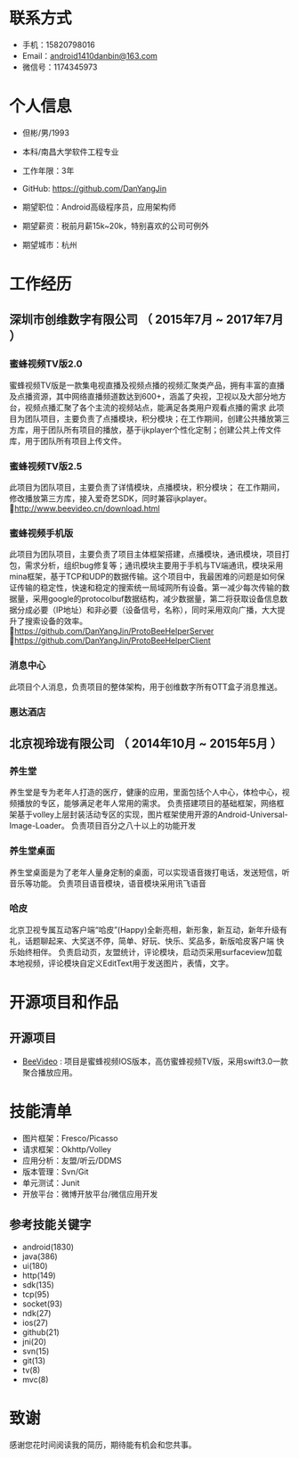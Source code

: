 # 联系方式

- 手机：15820798016
- Email：android1410danbin@163.com
- 微信号：1174345973

# 个人信息

 - 但彬/男/1993
 - 本科/南昌大学软件工程专业 
 - 工作年限：3年
 - GitHub: https://github.com/DanYangJin 

 - 期望职位：Android高级程序员，应用架构师
 - 期望薪资：税前月薪15k~20k，特别喜欢的公司可例外
 - 期望城市：杭州

# 工作经历

## 深圳市创维数字有限公司 （ 2015年7月 ~ 2017年7月 ）

### 蜜蜂视频TV版2.0 
蜜蜂视频TV版是一款集电视直播及视频点播的视频汇聚类产品，拥有丰富的直播及点播资源，其中网络直播频道数达到600+，涵盖了央视，卫视以及大部分地方台，视频点播汇聚了各个主流的视频站点，能满足各类用户观看点播的需求
此项目为团队项目，主要负责了点播模块，积分模块；在工作期间，创建公共播放第三方库，用于团队所有项目的播放，基于ijkplayer个性化定制；创建公共上传文件库，用于团队所有项目上传文件。

### 蜜蜂视频TV版2.5 
此项目为团队项目，主要负责了详情模块，点播模块，积分模块；
在工作期间，修改播放第三方库，接入爱奇艺SDK，同时兼容ijkplayer。
🔗http://www.beevideo.cn/download.html


### 蜜蜂视频手机版
此项目为团队项目，主要负责了项目主体框架搭建，点播模块，通讯模块，项目打包，需求分析，组织bug修复等；通讯模块主要用于手机与TV端通讯，模块采用mina框架，基于TCP和UDP的数据传输。这个项目中，我最困难的问题是如何保证传输的稳定性，快速和稳定的搜索统一局域网所有设备。第一减少每次传输的数据量，采用google的protocolbuf数据结构，减少数据量，第二将获取设备信息数据分成必要（IP地址）和非必要（设备信号，名称），同时采用双向广播，大大提升了搜索设备的效率。
🔗https://github.com/DanYangJin/ProtoBeeHelperServer
🔗https://github.com/DanYangJin/ProtoBeeHelperClient


### 消息中心
此项目个人消息，负责项目的整体架构，用于创维数字所有OTT盒子消息推送。

### 惠达酒店

 
## 北京视玲珑有限公司 （ 2014年10月 ~ 2015年5月 ）

### 养生堂
养生堂是专为老年人打造的医疗，健康的应用，里面包括个人中心，体检中心，视频播放的专区，能够满足老年人常用的需求。
负责搭建项目的基础框架，网络框架基于volley上层封装活动专区的实现，图片框架使用开源的Android-Universal-Image-Loader。
负责项目百分之八十以上的功能开发



### 养生堂桌面
养生堂桌面是为了老年人量身定制的桌面，可以实现语音拨打电话，发送短信，听音乐等功能。
负责项目语音模块，语音模块采用讯飞语音


### 哈皮
北京卫视专属互动客户端“哈皮”(Happy)全新亮相，新形象，新互动，新年升级有礼，话题聊起来、大奖送不停，简单、好玩、快乐、奖品多，新版哈皮客户端 快乐始终相伴。
负责启动页，友盟统计，评论模块，启动页采用surfaceview加载本地视频，评论模块自定义EditText用于发送图片，表情，文字。


# 开源项目和作品

## 开源项目

 - [BeeVideo](https://github.com/DanYangJin/BeeVideo) : 项目是蜜蜂视频IOS版本，高仿蜜蜂视频TV版，采用swift3.0一款聚合播放应用。

# 技能清单

- 图片框架：Fresco/Picasso
- 请求框架：Okhttp/Volley
- 应用分析：友盟/听云/DDMS
- 版本管理：Svn/Git
- 单元测试：Junit
- 开放平台：微博开放平台/微信应用开发

## 参考技能关键字

- android(1830)
- java(386)
- ui(180)
- http(149)
- sdk(135)
- tcp(95)
- socket(93)
- ndk(27)
- ios(27)
- github(21)
- jni(20)
- svn(15)
- git(13)
- tv(8)
- mvc(8)

# 致谢
感谢您花时间阅读我的简历，期待能有机会和您共事。
